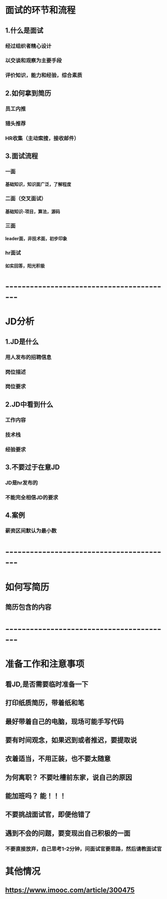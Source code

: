 # 面试的环节和流程
## 1.什么是面试
### 经过组织者精心设计
### 以交谈和观察为主要手段
### 评价知识，能力和经验，综合素质

## 2.如何拿到简历
### 员工内推
### 猎头推荐
### HR收集（主动索搜，接收邮件）

## 3.面试流程
### 一面
#### 基础知识，知识面广泛，了解程度
### 二面（交叉面试）
#### 基础知识-项目，算法，源码
### 三面
#### leader面，非技术面，初步印象
### hr面试
#### 如实回答，阳光积极

# -----------------------------------------

# JD分析
## 1.JD是什么
### 用人发布的招聘信息
### 岗位描述
### 岗位要求

## 2.JD中看到什么
### 工作内容
### 技术栈
### 经验要求

## 3.不要过于在意JD
### JD是hr发布的
### 不能完全相信JD的要求

## 4.案例
### 薪资区间默认为最小数

# -----------------------------------------

# 如何写简历
## 简历包含的内容

# -----------------------------------------

# 准备工作和注意事项
## 看JD,是否需要临时准备一下
## 打印纸质简历，带着纸和笔
## 最好带着自己的电脑，现场可能手写代码
## 要有时间观念，如果迟到或者推迟，要提取说
## 衣着适当，不用正装，也不要太随意
## 为何离职？ 不要吐槽前东家，说自己的原因
## 能加班吗？ 能！！！
## 不要挑战面试官，即便他错了
## 遇到不会的问题，要变现出自己积极的一面
### 不要直接放弃，自己思考1-2分钟，问面试官要思路，然后请教面试官

# 其他情况
## https://www.imooc.com/article/300475